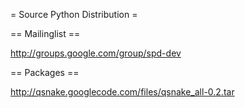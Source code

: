 = Source Python Distribution =

== Mailinglist ==

http://groups.google.com/group/spd-dev

== Packages ==

http://qsnake.googlecode.com/files/qsnake_all-0.2.tar

